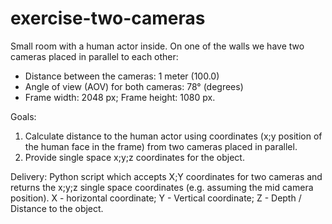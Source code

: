 # exercise-two-cameras

Small room with a human actor inside. On one of the walls we have two cameras placed in parallel to each other:
- Distance between the cameras: 1 meter (100.0)
- Angle of view (AOV) for both cameras: 78° (degrees)
- Frame width: 2048 px; Frame height: 1080 px. 


Goals:
1) Calculate distance to the human actor using coordinates (x;y position of the human face in the frame) from two cameras placed in parallel. 
2) Provide single space x;y;z coordinates for the object. 

Delivery:
Python script which accepts X;Y coordinates for two cameras and returns the x;y;z single space coordinates (e.g. assuming the mid camera position). X - horizontal coordinate; Y - Vertical coordinate; Z - Depth / Distance to the object. 
